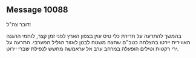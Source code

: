 ## Message 10088

דובר צה"ל:

בהמשך להתרעה על חדירת כלי טיס עוין בצפון הארץ לפני זמן קצר, לוחמי ההגנה האווירית יירטו בהצלחה כטב"ם שחצה משטח לבנון לאזור הגליל המערבי.
התרעה על ירי רקטות וטילים הופעלה במרחב ערב אל עראמשה מחשש לנפילת שברי יירוט.

